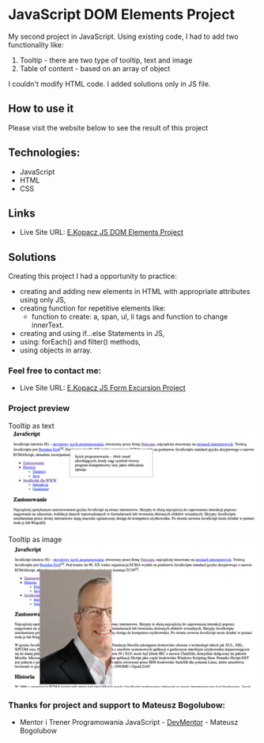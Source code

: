 # JavaScript DOM Elements Project

My second project in JavaScript. Using existing code, I had to add two functionality like:

1. Tooltip - there are two type of tooltip, text and image
2. Table of content - based on an array of object

I couldn't modify HTML code.
I added solutions only in JS file.

## How to use it
Please visit the website below to see the result of this project

## Technologies:
* JavaScript
* HTML
* CSS

## Links
* Live Site URL: [E.Kopacz JS DOM Elements Project](https://ekopacz-js-dom-project.netlify.app)

## Solutions
Creating this project I had a opportunity to practice:
* creating and adding new elements in HTML with appropriate attributes using only JS,
* creating function for repetitive elements like:
    * function to create: a, span, ul, li tags and function to change innerText.
* creating and using if…else Statements in JS,
* using: forEach() and filter() methods,
* using objects in array.

### Feel free to contact me:
* Live Site URL: [E.Kopacz JS Form Excursion Project](https://ekopacz-js-form-project.netlify.app)

### Project preview

Tooltip as text
![Project-preview](./assets/preview/screen1.png)

Tooltip as image
![Project-preview](./assets/preview/screen2.png)

### Thanks for project and support to Mateusz Bogolubow:
* Mentor i Trener Programowania JavaScript - [DevMentor](https://devmentor.pl/) - Mateusz Bogolubow
